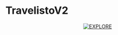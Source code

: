 # TravelistoV2


<p align="center">
<a href="http://g.recordit.co/WzLP2kRt8n.gif"><img src="http://g.recordit.co/WzLP2kRt8n.gif" title="EXPLORE"/></a>
</p>
